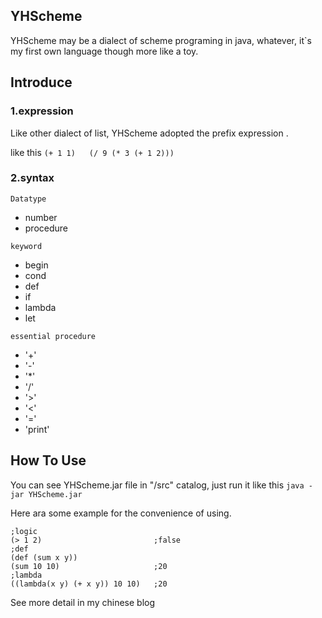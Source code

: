 ## YHScheme
YHScheme may be a dialect of scheme programing in java, whatever, it`s my first own language though more like a toy.

## Introduce
### 1.expression
Like other dialect of list, YHScheme adopted the prefix expression .

like this	`(+ 1 1)` &emsp; `(/ 9 (* 3 (+ 1 2)))`

### 2.syntax
`Datatype` 

- number
- procedure

`keyword`

- begin
- cond
- def
- if
- lambda
- let

`essential procedure`

- '+'
- '-'
- '*'
- '/'
- '>'
- '<'
- '='
- 'print'

## How To Use
You can see YHScheme.jar file in "/src" catalog, just run it like this `java -jar YHScheme.jar`

Here ara some example for the convenience of using.

	;logic
	(> 1 2)                         ;false           			
	;def
	(def (sum x y))
	(sum 10 10)                     ;20					
	;lambda
	((lambda(x y) (+ x y)) 10 10)	;20
	



See more detail in my chinese blog
